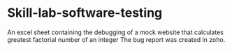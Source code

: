 # Skill-lab-software-testing

An excel sheet containing the debugging of a mock website that calculates greatest factorial number of an integer
The bug report was created in zoho.
